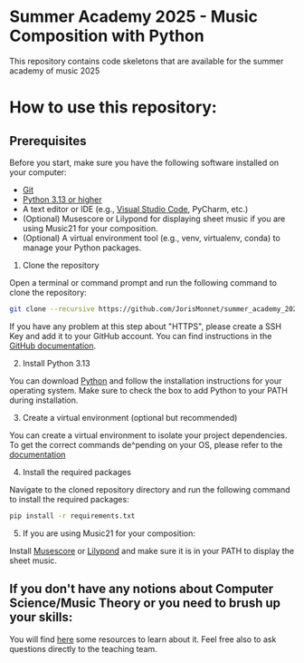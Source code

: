# Summer Academy 2025 - Music Composition with Python

This repository contains code skeletons that are available for the summer academy of music 2025

# How to use this repository:

## Prerequisites
Before you start, make sure you have the following software installed on your computer:
- [Git](https://git-scm.com/downloads)
- [Python 3.13 or higher](https://www.python.org/downloads/)
- A text editor or IDE (e.g., [Visual Studio Code](https://code.visualstudio.com/download), PyCharm, etc.)
- (Optional) Musescore or Lilypond for displaying sheet music if you are using Music21 for your composition.
- (Optional) A virtual environment tool (e.g., venv, virtualenv, conda) to manage your Python packages.

1. Clone the repository

Open a terminal or command prompt and run the following command to clone the repository:

```bash
git clone --recursive https://github.com/JorisMonnet/summer_academy_2025.git
```

If you have any problem at this step about "HTTPS", please create a SSH Key and add it to your GitHub account. 
You can find instructions in the [GitHub documentation](https://docs.github.com/en/authentication/connecting-to-github-with-ssh).

2. Install Python 3.13

You can download [Python](https://www.python.org/downloads/) and follow the installation instructions for your
operating system. Make sure to check the box to add Python to your PATH during installation.

3. Create a virtual environment (optional but recommended)

You can create a virtual environment to isolate your project dependencies. To get the correct commands de^pending on
your OS, please refer to the [documentation](https://docs.python.org/3/library/venv.html)

4. Install the required packages

Navigate to the cloned repository directory and run the following command to install the required packages:

```bash
pip install -r requirements.txt
```

5. If you are using Music21 for your composition:

Install [Musescore](https://musescore.org/en/download) or [Lilypond](https://lilypond.org/download.html) and 
make sure it is in your PATH to display the sheet music.

## If you don't have any notions about Computer Science/Music Theory or you need to brush up your skills:

You will find [here](Tutorials.md) some resources to learn about it. Feel free also to ask questions directly to the teaching team.
